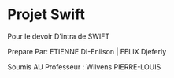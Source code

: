 # Projet Swift
Pour le devoir D'intra de SWIFT

Prepare Par:
ETIENNE DI-Enilson | 
FELIX Djeferly

Soumis AU Professeur : 
Wilvens PIERRE-LOUIS
